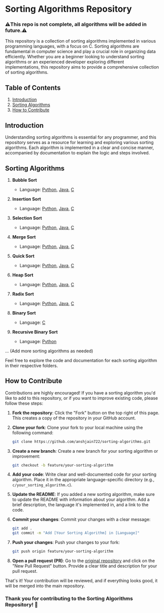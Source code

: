 # Sorting Algorithms Repository
### ⚠️This repo is not complete, all algorithms will be added in future.⚠️

This repository is a collection of sorting algorithms implemented in various programming languages, with a focus on C. Sorting algorithms are fundamental in computer science and play a crucial role in organizing data efficiently. Whether you are a beginner looking to understand sorting algorithms or an experienced developer exploring different implementations, this repository aims to provide a comprehensive collection of sorting algorithms.

## Table of Contents

1. [Introduction](#introduction)
2. [Sorting Algorithms](#sorting-algorithms)
3. [How to Contribute](#how-to-contribute)

## Introduction

Understanding sorting algorithms is essential for any programmer, and this repository serves as a resource for learning and exploring various sorting algorithms. Each algorithm is implemented in a clear and concise manner, accompanied by documentation to explain the logic and steps involved.

## Sorting Algorithms

   1. **Bubble Sort**
      - Language: [Python](Bubble_sort/bubble_sort.py), [Java](Bubble_sort/bubbleSort.java), [C](Bubble_sort/bubble_sort.c)
   
   2. **Insertion Sort**
      - Language: [Python](Insertion_sort/insertion_sort.py), [Java](Insertion_sort/insertionSort.java), [C](Insertion_sort/insertion_sort.c)
   
   3. **Selection Sort**
      - Language: [Python](Selection_sort/selection_sort.py), [Java](Selection_sort/selectionSort.java), [C](Selection_sort/selection_sort.c)
   
   4. **Merge Sort**
      - Language: [Python](Merge_sort/merge_sort.py), [Java](Merge_sort/mergeSort.java), [C](Merge_sort/merge_sort.c)
   
   5. **Quick Sort**
      - Language: [Python](Quick_sort/quick_sort.py), [Java](Quick_sort/quickSort.java), [C](Quick_sort/quick_sort.c)
   
   6. **Heap Sort**
      - Language: [Python](Heap_sort/heap_sort.py), [Java](Heap_sort/heapSort.java), [C](Heap_sort/heap_sort.c)
   
   7. **Radix Sort**
      - Language: [Python](Radix_sort/radix_sort.py), [Java](Radix_sort/radixSort.java), [C](Radix_sort/radix_sort.c)
        
   8. **Binary Sort**
      - Language: [C](Binary_sort/binary_sort.c)
   
   9. **Recursive Binary Sort**
      - Language: [Python](Binary_sort/Recursive/recursive_binary.py)

... (Add more sorting algorithms as needed)

Feel free to explore the code and documentation for each sorting algorithm in their respective folders.

## How to Contribute

Contributions are highly encouraged! If you have a sorting algorithm you'd like to add to this repository, or if you want to improve existing code, please follow these steps:

1. **Fork the repository**: Click the "Fork" button on the top right of this page. This creates a copy of the repository in your GitHub account.

2. **Clone your fork**: Clone your fork to your local machine using the following command:

   ```bash
   git clone https://github.com/anshjain722/sorting-algorithms.git
   ```

3. **Create a new branch**: Create a new branch for your sorting algorithm or improvement:

   ```bash
   git checkout -b feature/your-sorting-algorithm
   ```

4. **Add your code**: Write clear and well-documented code for your sorting algorithm. Place it in the appropriate language-specific directory (e.g., `c/your_sorting_algorithm.c`).

5. **Update the README**: If you added a new sorting algorithm, make sure to update the README with information about your algorithm. Add a brief description, the language it's implemented in, and a link to the code.

6. **Commit your changes**: Commit your changes with a clear message:

   ```bash
   git add .
   git commit -m "Add [Your Sorting Algorithm] in [Language]"
   ```

7. **Push your changes**: Push your changes to your fork:

   ```bash
   git push origin feature/your-sorting-algorithm
   ```

8. **Open a pull request (PR)**: Go to the [original repository](https://github.com/anshjain722/Sorting-Algorithms/) and click on the "New Pull Request" button. Provide a clear title and description for your pull request.

That's it! Your contribution will be reviewed, and if everything looks good, it will be merged into the main repository.

### Thank you for contributing to the Sorting Algorithms Repository! 🚀
